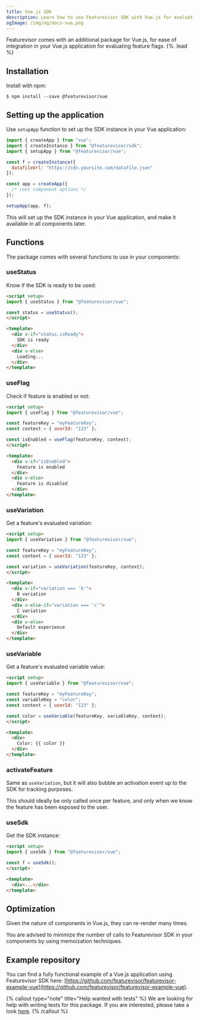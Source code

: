 ```yaml
---
title: Vue.js SDK
description: Learn how to use Featurevisor SDK with Vue.js for evaluating feature flags
ogImage: /img/og/docs-vue.png
---
```


Featurevisor comes with an additional package for Vue.js, for ease of integration in your Vue.js application for evaluating feature flags. {% .lead %}

## Installation

Install with npm:

```
$ npm install --save @featurevisor/vue
```

## Setting up the application

Use `setupApp` function to set up the SDK instance in your Vue application:

```js
import { createApp } from "vue";
import { createInstance } from "@featurevisor/sdk";
import { setupApp } from "@featurevisor/vue";

const f = createInstance({
  datafileUrl: "https://cdn.yoursite.com/datafile.json"
});

const app = createApp({
  /* root component options */
});

setupApp(app, f);
```

This will set up the SDK instance in your Vue application, and make it available in all components later.

## Functions

The package comes with several functions to use in your components:

### useStatus

Know if the SDK is ready to be used:

```html
<script setup>
import { useStatus } from "@featurevisor/vue";

const status = useStatus();
</script>

<template>
  <div v-if="status.isReady">
    SDK is ready
  </div>
  <div v-else>
    Loading...
  </div>
</template>
```

### useFlag

Check if feature is enabled or not:

```html
<script setup>
import { useFlag } from "@featurevisor/vue";

const featureKey = "myFeatureKey";
const context = { userId: "123" };

const isEnabled = useFlag(featureKey, context);
</script>

<template>
  <div v-if="isEnabled">
    Feature is enabled
  </div>
  <div v-else>
    Feature is disabled
  </div>
</template>
```

### useVariation

Get a feature's evaluated variation:

```html
<script setup>
import { useVariation } from "@featurevisor/vue";

const featureKey = "myFeatureKey";
const context = { userId: "123" };

const variation = useVariation(featureKey, context);
</script>

<template>
  <div v-if="variation === 'b'">
    B variation
  </div>
  <div v-else-if="variation === 'c'">
    C variation
  </div>
  <div v-else>
    Default experience
  </div>
</template>
```

### useVariable

Get a feature's evaluated variable value:

```html
<script setup>
import { useVariable } from "@featurevisor/vue";

const featureKey = "myFeatureKey";
const variableKey = "color";
const context = { userId: "123" };

const color = useVariable(featureKey, variableKey, context);
</script>

<template>
  <div>
    Color: {{ color }}
  </div>
</template>
```

### activateFeature

Same as `useVariation`, but it will also bubble an activation event up to the SDK for tracking purposes.

This should ideally be only called once per feature, and only when we know the feature has been exposed to the user.

### useSdk

Get the SDK instance:

```html
<script setup>
import { useSdk } from "@featurevisor/vue";

const f = useSdk();
</script>

<template>
  <div>...</div>
</template>
```

## Optimization

Given the nature of components in Vue.js, they can re-render many times.

You are advised to minimize the number of calls to Featurevisor SDK in your components by using memoization techniques.

## Example repository

You can find a fully functional example of a Vue.js application using Featurevisor SDK here: [https://github.com/featurevisor/featurevisor-example-vue](https://github.com/featurevisor/featurevisor-example-vue).

{% callout type="note" title="Help wanted with tests" %}
We are looking for help with writing tests for this package. If you are interested, please take a look [here](https://github.com/featurevisor/featurevisor/tree/main/packages/vue).
{% /callout %}

